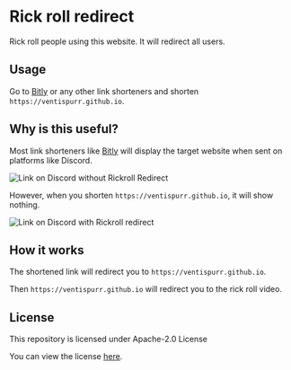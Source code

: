 # Rick roll redirect
Rick roll people using this website. It will redirect all users.

## Usage
Go to [Bitly](https://bitly.com) or any other link shorteners and shorten `https://ventispurr.github.io`.

## Why is this useful?
Most link shorteners like [Bitly](https://bitly.com) will display the target website when sent on platforms like Discord.

![Link on Discord without Rickroll Redirect](https://i.imgur.com/OwvFTP3.png)

However, when you shorten `https://ventispurr.github.io`, it will show nothing.

![Link on Discord with Rickroll redirect](https://i.imgur.com/kQNSBuC.png)

## How it works
The shortened link will redirect you to `https://ventispurr.github.io`.

Then `https://ventispurr.github.io` will redirect you to the rick roll video.

## License
This repository is licensed under Apache-2.0 License

You can view the license [here](https://github.com/Ventispurr/ventispurr.github.io/blob/main/LICENSE).

